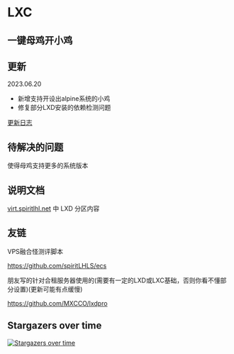 # LXC

## 一键母鸡开小鸡

## 更新

2023.06.20

- 新增支持开设出alpine系统的小鸡
- 修复部分LXD安装的依赖检测问题

[更新日志](CHANGELOG.md)

## 待解决的问题

使得母鸡支持更多的系统版本

## 说明文档

[virt.spiritlhl.net](https://virt.spiritlhl.net/) 中 LXD 分区内容

## 友链

VPS融合怪测评脚本

https://github.com/spiritLHLS/ecs

朋友写的针对合租服务器使用的(需要有一定的LXD或LXC基础，否则你看不懂部分设置)(更新可能有点缓慢)

https://github.com/MXCCO/lxdpro

## Stargazers over time

[![Stargazers over time](https://starchart.cc/spiritLHLS/lxc.svg)](https://starchart.cc/spiritLHLS/lxc)
